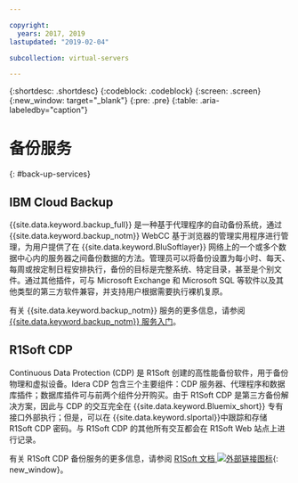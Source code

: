 ```yaml
---

copyright:
  years: 2017, 2019
lastupdated: "2019-02-04"

subcollection: virtual-servers

---
```

{:shortdesc: .shortdesc}
{:codeblock: .codeblock}
{:screen: .screen}
{:new_window: target="_blank"}
{:pre: .pre}
{:table: .aria-labeledby="caption"}

# 备份服务
{: #back-up-services}

## IBM Cloud Backup

{{site.data.keyword.backup_full}} 是一种基于代理程序的自动备份系统，通过 {{site.data.keyword.backup_notm}} WebCC 基于浏览器的管理实用程序进行管理，为用户提供了在 {{site.data.keyword.BluSoftlayer}} 网络上的一个或多个数据中心内的服务器之间备份数据的方法。管理员可以将备份设置为每小时、每天、每周或按定制日程安排执行，备份的目标是完整系统、特定目录，甚至是个别文件。通过其他插件，可与 Microsoft Exchange 和 Microsoft SQL 等软件以及其他类型的第三方软件兼容，并支持用户根据需要执行裸机复原。

有关 {{site.data.keyword.backup_notm}} 服务的更多信息，请参阅 [{{site.data.keyword.backup_notm}} 服务入门](/docs/infrastructure/Backup?topic=Backup-gettingstarted#gettingstarted)。

## R1Soft CDP

Continuous Data Protection (CDP) 是 R1Soft 创建的高性能备份软件，用于备份物理和虚拟设备。Idera CDP 包含三个主要组件：CDP 服务器、代理程序和数据库插件；数据库插件可与前两个组件分开购买。由于 R1Soft CDP 是第三方备份解决方案，因此与 CDP 的交互完全在 {{site.data.keyword.Bluemix_short}} 专有接口外部执行；但是，可以在 {{site.data.keyword.slportal}}中跟踪和存储 R1Soft CDP 密码。与 R1Soft CDP 的其他所有交互都会在 R1Soft Web 站点上进行记录。

有关 R1Soft CDP 备份服务的更多信息，请参阅 [R1Soft 文档 ![外部链接图标](../icons/launch-glyph.svg "外部链接图标")](http://wiki.r1soft.com/display/ServerBackupManager/Home){: new_window}。

